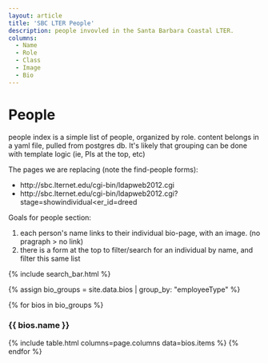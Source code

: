 ```yaml
---
layout: article
title: 'SBC LTER People'
description: people invovled in the Santa Barbara Coastal LTER.
columns:
  - Name
  - Role
  - Class
  - Image
  - Bio
---
```


<h1>People</h1>

<p> people index is a simple list of people, organized by role. content belongs in a yaml file, pulled from postgres db. It's likely that grouping can be done with template logic (ie, PIs at the top, etc)</p>

<p>The pages we are replacing (note the find-people forms):
<ul>
<li>http://sbc.lternet.edu/cgi-bin/ldapweb2012.cgi</li>
<li>http://sbc.lternet.edu/cgi-bin/ldapweb2012.cgi?stage=showindividual&lter_id=dreed</li>
</ul>


<p>Goals for people section:
<ol>
<li> each person's name links to their individual bio-page, with an image. (no pragraph > no link)</li>
<li> there is a form at the top to filter/search for an individual by name, and filter this same list </li>
</ol>
</p>

{% include search_bar.html %}

{% assign bio_groups = site.data.bios | group_by: "employeeType" %}

{% for bios in bio_groups %}
	<h3 id="{{bios.name}}">{{ bios.name }}</h3>
	{% include table.html columns=page.columns data=bios.items %}
{% endfor %}

<br/>


<script src="/assets/js/table.js"/>


markdown code block: 

```
my @attrs = [ 'surname', 
		'givenName', 
		'commonName', 
		'email', 
                'postalAddress',
		'telephoneNumber', 
                'employeeType',
		'projectRole', 
		'labeledURI',
                'databaseID',
		'scientificDomainStr',
		'scientificDomainText',
		'profileText',
		'degreeProgram',
		'advisor',
		'imageFile'		
	      ];
```


```
'surname', 			# used for filter/searching
'givenName',			
'commonName',			
'email',
'postalAddress',		# a string, with line breaks as html <br/>
'telephoneNumber',		# optional
'employeeType',			
'projectRole',			# used for grouping on main page (contr. vocab). 1:many
'labeledURI',			# optional
'databaseID',			# used to deliver profile pages, in a param
'scientificDomainStr',		# short string, for main page
'scientificDomainText',		# longer string, for profile page	
'profileText',			# profile page. must be present to create a anchor tag
'degreeProgram',		# optional, applies to students only
'advisor',			# optional, applies to students only
'imageFile'			# optional
              ];
```
